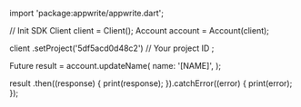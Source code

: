 import 'package:appwrite/appwrite.dart';

// Init SDK
Client client = Client();
Account account = Account(client);

client
    .setProject('5df5acd0d48c2') // Your project ID
;

Future result = account.updateName(
    name: '[NAME]',
);

result
  .then((response) {
    print(response);
  }).catchError((error) {
    print(error);
  });